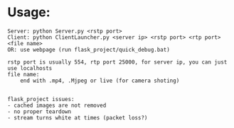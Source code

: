 # Usage:
    Server: python Server.py <rstp port>
    Client: python ClientLauncher.py <server ip> <rstp port> <rtp port> <file name>
    OR: use webpage (run flask_project/quick_debug.bat)

    rstp port is usually 554, rtp port 25000, for server ip, you can just use localhosts
    file name:
        end with .mp4, .Mjpeg or live (for camera shoting)


    flask_project issues:
    - cached images are not removed
    - no proper teardown
    - stream turns white at times (packet loss?)